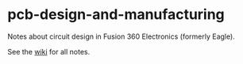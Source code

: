 # pcb-design-and-manufacturing
Notes about circuit design in Fusion 360 Electronics (formerly Eagle).  

See the [wiki](https://github.com/EricApgar/EagleNotes/wiki) for all notes.

